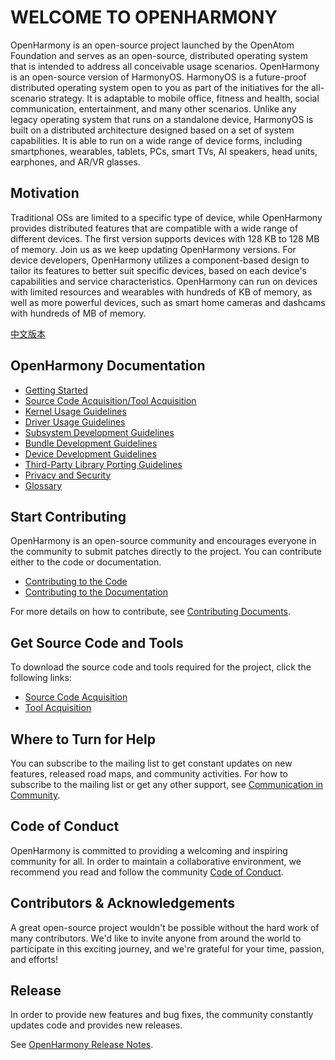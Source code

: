 # WELCOME TO OPENHARMONY
OpenHarmony is an open-source project launched by the OpenAtom Foundation and serves as an open-source, distributed operating system that is intended to address all conceivable usage scenarios. OpenHarmony is an open-source version of HarmonyOS.
HarmonyOS is a future-proof distributed operating system open to you as part of the initiatives for the all-scenario strategy. It is adaptable to mobile office, fitness and health, social communication, entertainment, and many other scenarios. Unlike any legacy operating system that runs on a standalone device, HarmonyOS is built on a distributed architecture designed based on a set of system capabilities. It is able to run on a wide range of device forms, including smartphones, wearables, tablets, PCs, smart TVs, AI speakers, head units, earphones, and AR/VR glasses.

## Motivation
Traditional OSs are limited to a specific type of device, while OpenHarmony provides distributed features that are compatible with a wide range of different devices. The first version supports devices with 128 KB to 128 MB of memory. Join us as we keep updating OpenHarmony versions.
For device developers, OpenHarmony utilizes a component-based design to tailor its features to better suit specific devices, based on each device's capabilities and service characteristics. OpenHarmony can run on devices with limited resources and wearables with hundreds of KB of memory, as well as more powerful devices, such as smart home cameras and dashcams with hundreds of MB of memory.

[中文版本](Readme-zh-cn.md)

## OpenHarmony Documentation
- [Getting Started](en/device-dev/quick-start/Readme-EN.md)
- [Source Code Acquisition/Tool Acquisition](en/device-dev/get-code/source-code-acquisition.md)
- [Kernel Usage Guidelines](en/device-dev/kernel/Readme-EN.md)
- [Driver Usage Guidelines](en/device-dev/driver/Readme-EN.md)
- [Subsystem Development Guidelines](en/device-dev/subsystems/Readme-EN.md)
- [Bundle Development Guidelines](en/device-dev/bundles/Readme-EN.md)
- [Device Development Guidelines](en/device-dev/guide/Readme-EN.md) 
- [Third-Party Library Porting Guidelines](en/device-dev/porting/Readme-EN.md)
- [Privacy and Security](en/device-dev/security/Readme-EN.md)
- [Glossary](en/device-dev/glossary/glossary.md)

## Start Contributing
OpenHarmony is an open-source community and encourages everyone in the community to submit patches directly to the project. You can contribute either to the code or documentation.
- [Contributing to the Code](en/contribute/contributing-code.md)
- [Contributing to the Documentation](en/contribute/documentation-contribution.md)

For more details on how to contribute, see [Contributing Documents](en/contibute).
## Get Source Code and Tools
To download the source code and tools required for the project, click the following links:
- [Source Code Acquisition](en/device-dev/get-code/source-code-acquisition.md)
- [Tool Acquisition](en/device-dev/get-code/acquiring-tools.md)

## Where to Turn for Help
You can subscribe to the mailing list to get constant updates on new features, released road maps, and community activities. For how to subscribe to the mailing list or get any other support, see [Communication in Community](https://gitee.com/openharmony/docs/tree/master/en/contribute/communication-in-community.md).

## Code of Conduct
OpenHarmony is committed to providing a welcoming and inspiring community for all. In order to maintain a collaborative environment, we recommend you read and follow the community [Code of Conduct](https://gitee.com/openharmony/docs/blob/master/en/contribute/code-of-conduct.md). 

## Contributors & Acknowledgements
A great open-source project wouldn't be possible without the hard work of many contributors. We'd like to invite anyone from around the world to participate in this exciting journey, and we're grateful for your time, passion, and efforts!

## Release
In order to provide new features and bug fixes, the community constantly updates code and provides new releases.

See [OpenHarmony Release Notes](en/release-notes/OpenHarmony-Release-Notes.md).
